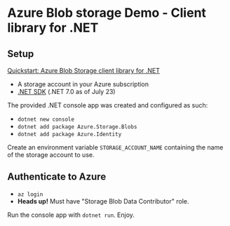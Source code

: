 # Azure Blob storage Demo - Client library for .NET

## Setup

[Quickstart: Azure Blob Storage client library for .NET](https://learn.microsoft.com/en-us/azure/storage/blobs/storage-quickstart-blobs-dotnet?tabs=visual-studio%2Cmanaged-identity%2Croles-azure-cli%2Csign-in-azure-cli%2Cidentity-visual-studio)

* A storage account in your Azure subscription
* [.NET SDK](https://dotnet.microsoft.com/en-us/download/dotnet) (.NET 7.0 as of July 23)

The provided .NET console app was created and configured as such:

* ``dotnet new console``
* ``dotnet add package Azure.Storage.Blobs``
* ``dotnet add package Azure.Identity``

Create an environment variable ``STORAGE_ACCOUNT_NAME`` containing the name of the storage account to use.

## Authenticate to Azure

* ``az login``
* __Heads up!__ Must have "Storage Blob Data Contributor" role.

Run the console app with ``dotnet run``. Enjoy.